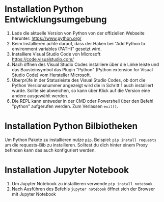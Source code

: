 # Installation Python Entwicklungsumgebung

1. Lade die aktuelle Version von Python von der offiziellen Webseite herunter: https://www.python.org/
2. Beim Installieren achte darauf, dass der Haken bei "Add Python to environment variables (PATH)" gesetzt wird.
3. Installiere Visual Studio Code von Microsoft: https://code.visualstudio.com/
4. Nach öffnen des Visual Studio Codes installiere über die Linke leiste und das Bausteinsymbol das Plugin "Python" (Python extension for Visual Studio Code) vom Hersteller Microsoft.
5. Überprüfe in der Statusleiste des Visual Studio Codes, ob dort die Python Versionsnummer angezeigt wird die in Schritt 1 auch installiert wurde. Sollte sie abweichen, so kann über Klick auf die Version eine andere ausgewählt werden.
6. Die REPL kann entweder in der CMD oder Powershell über den Befehl "python" aufgerufen werden. Zum Verlassen `exit()`.

# Installation Python Bilbiotheken

Um Python Pakete zu installieren nutze `pip`.
Beispiel: `pip install requests` um die requests-Bib zu installieren.
Solltest du dich hinter einem Proxy befinden kann das auch konfiguriert werden.

# Installation Jupyter Notebook

1. Um Jupyter Notebook zu installieren verwende `pip install notebook`
2. Nach Ausführen des Befehls `jupyter notebook` öffnet sich der Browser mit Jupyter Notebook
